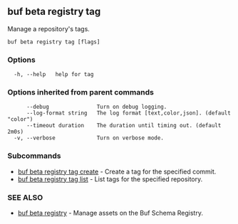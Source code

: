 ## buf beta registry tag

Manage a repository's tags.

```
buf beta registry tag [flags]
```

### Options

```
  -h, --help   help for tag
```

### Options inherited from parent commands

```
      --debug               Turn on debug logging.
      --log-format string   The log format [text,color,json]. (default "color")
      --timeout duration    The duration until timing out. (default 2m0s)
  -v, --verbose             Turn on verbose mode.
```

### Subcommands

* [buf beta registry tag create](buf-beta-registry-tag-create.md)	 - Create a tag for the specified commit.
* [buf beta registry tag list](buf-beta-registry-tag-list.md)	 - List tags for the specified repository.

### SEE ALSO

* [buf beta registry](buf-beta-registry.md)	 - Manage assets on the Buf Schema Registry.
